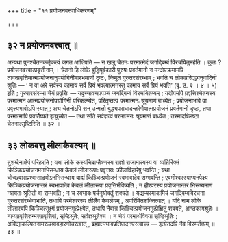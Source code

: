 +++
title = "११ प्रयोजनवत्त्वाधिकरणम्"

+++

## ३२ न प्रयोजनवत्त्वात् ॥

अन्यथा पुनश्चेतनकर्तृकत्वं जगत आक्षिपति — न खलु चेतनः परमात्मेदं जगद्बिम्बं विरचयितुमर्हति । कुतः ? प्रयोजनवत्त्वात्प्रवृत्तीनाम् । चेतनो हि लोके बुद्धिपूर्वकारी पुरुषः प्रवर्तमानो न मन्दोपक्रमामपि तावत्प्रवृत्तिमात्मप्रयोजनानुपयोगिनीमारभमाणो दृष्टः, किमुत गुरुतरसंरम्भाम् ; भवति च लोकप्रसिद्ध्यनुवादिनी श्रुतिः — ‘ न वा अरे सर्वस्य कामाय सर्वं प्रियं भवत्यात्मनस्तु कामाय सर्वं प्रियं भवति’ (बृ. उ. २ । ४ । ५) इति ; गुरुतरसंरम्भा चेयं प्रवृत्तिः — यदुच्चावचप्रपञ्चं जगद्बिम्बं विरचयितव्यम् ; यदीयमपि प्रवृत्तिश्चेतनस्य परमात्मन आत्मप्रयोजनोपयोगिनी परिकल्प्येत, परितृप्तत्वं परमात्मनः श्रूयमाणं बाध्येत ; प्रयोजनाभावे वा प्रवृत्त्यभावोऽपि स्यात् ; अथ चेतनोऽपि सन् उन्मत्तो बुद्ध्यपराधादन्तरेणैवात्मप्रयोजनं प्रवर्तमानो दृष्टः, तथा परमात्मापि प्रवर्तिष्यते इत्युच्येत — तथा सति सर्वज्ञत्वं परमात्मनः श्रूयमाणं बाध्येत ; तस्मादश्लिष्टा चेतनात्सृष्टिरिति ॥ ३२ ॥

## ३३ लोकवत्तु लीलाकैवल्यम् ॥

तुशब्देनाक्षेपं परिहरति ; यथा लोके कस्यचिदाप्तैषणस्य राज्ञो राजामात्यस्य वा व्यतिरिक्तं किञ्चित्प्रयोजनमनभिसन्धाय केवलं लीलारूपाः प्रवृत्तयः क्रीडाविहारेषु भवन्ति ; यथा चोच्छ्वासप्रश्वासादयोऽनभिसन्धाय बाह्यं किञ्चित्प्रयोजनं स्वभावादेव सम्भवन्ति ; एवमीश्वरस्याप्यनपेक्ष्य किञ्चित्प्रयोजनान्तरं स्वभावादेव केवलं लीलारूपा प्रवृत्तिर्भविष्यति ; न हीश्वरस्य प्रयोजनान्तरं निरूप्यमाणं न्यायतः श्रुतितो वा सम्भवति ; न च स्वभावः पर्यनुयोक्तुं शक्यते । यद्यप्यस्माकमियं जगद्बिम्बविरचना गुरुतरसंरम्भेवाभाति, तथापि परमेश्वरस्य लीलैव केवलेयम् , अपरिमितशक्तित्वात् । यदि नाम लोके लीलास्वपि किञ्चित्सूक्ष्मं प्रयोजनमुत्प्रेक्ष्येत, तथापि नैवात्र किञ्चित्प्रयोजनमुत्प्रेक्षितुं शक्यते, आप्तकामश्रुतेः । नाप्यप्रवृत्तिरुन्मत्तप्रवृत्तिर्वा, सृष्टिश्रुतेः, सर्वज्ञश्रुतेश्च । न चेयं परमार्थविषया सृष्टिश्रुतिः ; अविद्याकल्पितनामरूपव्यवहारगोचरत्वात् , ब्रह्मात्मभावप्रतिपादनपरत्वाच्च — इत्येतदपि नैव विस्मर्तव्यम् ॥ ३३ ॥
